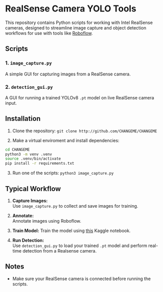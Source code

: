 # RealSense Camera YOLO Tools

This repository contains Python scripts for working with Intel RealSense cameras, designed to streamline image capture and object detection workflows for use with tools like [Roboflow](https://roboflow.com/).

## Scripts

### 1. `image_capture.py`

A simple GUI for capturing images from a RealSense camera.

### 2. `detection_gui.py`

A GUI for running a trained YOLOv8 `.pt` model on live RealSense camera input.

## Installation

1. Clone the repository: `git clone http://github.com/CHANGEME/CHANGEME`

2. Make a virtual enviroment and install dependencies: 
```bash
cd CHANGEME
python3 -m venv .venv
source .venv/bin/activate
pip install -r requirements.txt
```

3. Run one of the scripts: `python3 image_capture.py`

## Typical Workflow

1. **Capture Images:**  
     Use `image_capture.py` to collect and save images for training.

2. **Annotate:**  
     Annotate images using Roboflow.

3. **Train Model:**
     Train the model using [this](https://www.kaggle.com/code/adarwas/yolov8-traning-and-conversion-to-rknn) Kaggle notebook.

4. **Run Detection:**  
     Use `detection_gui.py` to load your trained `.pt` model and perform real-time detection from a Realsense camera.

## Notes

- Make sure your RealSense camera is connected before running the scripts.
